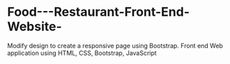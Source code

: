 # Food---Restaurant-Front-End-Website-


Modify design to create a responsive page using Bootstrap. 
Front end Web application using HTML, CSS, Bootstrap, JavaScript

